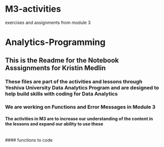 # M3-activities
exercises and assignments from module 3
# Analytics-Programming
## This is the Readme for the Notebook Asssignments for Kristin Medlin
### These files are part of the activities and lessons through Yeshiva University Data Analytics Program and are designed to help build skills with coding for Data Analytics
### We are working on Functions and Error Messages in Module 3
#### The activities in M3 are to increase our understanding of the content in the lessons and expand our ability to use these 
<br> 
#### functions to code
